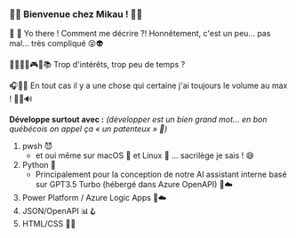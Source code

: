 ### 🩵💜 Bienvenue chez Mikau ! 💜🩵

👋 👀 Yo there ! Comment me décrire ?! Honnêtement, c'est un peu... pas mal... très compliqué 😝👽

🧑🏻‍💻🎨🎮🎤📚 Trop d'intérêts, trop peu de temps ?

🎧🎼🎵 En tout cas il y a une chose qui certaine j'ai toujours le volume au max ! 🎹🎶🔊

**Développe surtout avec :**
*(développer est un bien grand mot... en bon québécois on appel ça « un patenteux » 🤣)*
1. pwsh 😈
   - et oui même sur macOS 🍎 et Linux 🐧 ... sacrilège je sais ! 😅
2. Python 🐍
   - Principalement pour la conception de notre AI assistant interne basé sur GPT3.5 Turbo (hébergé dans Azure OpenAPI) 🤖☁️
3. Power Platform / Azure Logic Apps 🔁☁️
4. JSON/OpenAPI 📊🪝
5. HTML/CSS 📑🌐

<!---
fxbeaulieu/fxbeaulieu is a ✨ special ✨ repository because its `README.md` (this file) appears on your GitHub profile.
You can click the Preview link to take a look at your changes.
--->

